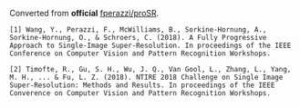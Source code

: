 Converted from **official** [fperazzi/proSR](https://github.com/fperazzi/proSR/tree/240df4c8cd66a160e743033655c27769c1e91347).

```
[1] Wang, Y., Perazzi, F., McWilliams, B., Sorkine-Hornung, A., Sorkine-Hornung, O., & Schroers, C. (2018). A Fully Progressive Approach to Single-Image Super-Resolution. In proceedings of the IEEE Conference on Computer Vision and Pattern Recognition Workshops.

[2] Timofte, R., Gu, S. H., Wu, J. Q., Van Gool, L., Zhang, L., Yang, M. H., ... & Fu, L. Z. (2018). NTIRE 2018 Challenge on Single Image Super-Resolution: Methods and Results. In proceedings of the IEEE Converence on Computer Vision and Pattern Recognition Workshops.
```
